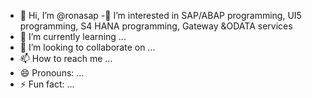 - 👋 Hi, I’m @ronasap
-🚀  I’m interested in SAP/ABAP programming, UI5 programming, S4 HANA programming, Gateway &ODATA services
- 🌱 I’m currently learning ...
- 💞️ I’m looking to collaborate on ...
- 📫 How to reach me ...
- 😄 Pronouns: ...
- ⚡ Fun fact: ...

<!---
ronasap/ronasap is a ✨ special ✨ repository because its `README.md` (this file) appears on your GitHub profile.
You can click the Preview link to take a look at your changes.
--->
